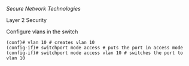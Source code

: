 
*Secure Network Technologies*

Layer 2 Security

Configure vlans in the switch
```
(conf)# vlan 10 # creates vlan 10
(config-if)# switchport mode access # puts the port in access mode
(config-if)# switchport mode access vlan 10 # switches the port to vlan 10

```
